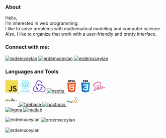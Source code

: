 <h3 align="left">About</h3>
<p>Hello,<br/>
I’m interested in web programming.<br/>
I like to solve problems with mathematical modeling and computer science.<br/>
Also, I like to organize that work with a user-friendly and pretty interface.</p>

<h3 align="left">Connect with me:</h3>
<p align="left">
<a href="https://linkedin.com/in/erdemceylan" target="blank"><img align="center" src="https://raw.githubusercontent.com/rahuldkjain/github-profile-readme-generator/master/src/images/icons/Social/linked-in-alt.svg" alt="erdemceylan" height="30" width="40" /></a>
<a href="https://instagram.com/erdemxceylan" target="blank"><img align="center" src="https://raw.githubusercontent.com/rahuldkjain/github-profile-readme-generator/master/src/images/icons/Social/instagram.svg" alt="erdemxceylan" height="30" width="40" /></a>
<a href="https://www.hackerrank.com/erdemxceylan" target="blank"><img align="center" src="https://raw.githubusercontent.com/rahuldkjain/github-profile-readme-generator/master/src/images/icons/Social/hackerrank.svg" alt="erdemxceylan" height="30" width="40" /></a>
</p>

<h3 align="left">Languages and Tools</h3>
         <p align="left">
            <a href="https://developer.mozilla.org/en-US/docs/Web/JavaScript" target="_blank" rel="noreferrer">
               <img src="https://raw.githubusercontent.com/devicons/devicon/master/icons/javascript/javascript-original.svg" alt="javascript" width="40" height="40" />
            </a>
            <a href="https://reactjs.org/" target="_blank" rel="noreferrer">
               <img src="https://raw.githubusercontent.com/devicons/devicon/master/icons/react/react-original-wordmark.svg" alt="react" width="40" height="40" />
            </a>
            <a href="https://redux.js.org" target="_blank" rel="noreferrer">
               <img src="https://raw.githubusercontent.com/devicons/devicon/master/icons/redux/redux-original.svg" alt="redux" width="40" height="40" />
            </a>
            <a href="https://nextjs.org/" target="_blank" rel="noreferrer">
               <img src="https://cdn.worldvectorlogo.com/logos/nextjs-2.svg" alt="nextjs" width="40" height="40" />
            </a>
            <a href="https://www.w3.org/html/" target="_blank" rel="noreferrer">
               <img src="https://raw.githubusercontent.com/devicons/devicon/master/icons/html5/html5-original-wordmark.svg" alt="html5" width="40" height="40" />
            </a>
            <a href="https://www.w3schools.com/css/" target="_blank" rel="noreferrer">
               <img src="https://raw.githubusercontent.com/devicons/devicon/master/icons/css3/css3-original-wordmark.svg" alt="css3" width="40" height="40" />
            </a>
            <a href="https://sass-lang.com" target="_blank" rel="noreferrer">
               <img src="https://raw.githubusercontent.com/devicons/devicon/master/icons/sass/sass-original.svg" alt="sass" width="40" height="40" />
            </a>
            <br/>
            <a href="https://nodejs.org" target="_blank" rel="noreferrer">
               <img src="https://raw.githubusercontent.com/devicons/devicon/master/icons/nodejs/nodejs-original-wordmark.svg" alt="nodejs" width="40" height="40" />
            </a>
            <a href="https://firebase.google.com/" target="_blank" rel="noreferrer">
               <img src="https://www.vectorlogo.zone/logos/firebase/firebase-icon.svg" alt="firebase" width="40" height="40" />
            </a>
            <a href="https://postman.com" target="_blank" rel="noreferrer">
               <img src="https://www.vectorlogo.zone/logos/getpostman/getpostman-icon.svg" alt="postman" width="40" height="40" />
            </a>
            <a href="https://www.mysql.com/" target="_blank" rel="noreferrer">
               <img src="https://raw.githubusercontent.com/devicons/devicon/master/icons/mysql/mysql-original-wordmark.svg" alt="mysql" width="40" height="40" />
            </a>
            <br/>
            <a href="https://www.figma.com/" target="_blank" rel="noreferrer">
               <img src="https://www.vectorlogo.zone/logos/figma/figma-icon.svg" alt="figma" width="40" height="40" />
            </a>
            <a href="https://www.mathworks.com/" target="_blank" rel="noreferrer">
               <img src="https://upload.wikimedia.org/wikipedia/commons/2/21/Matlab_Logo.png" alt="matlab" width="40" height="40" />
            </a>
         </p>

<p><img align="left" src="https://github-readme-stats.vercel.app/api/top-langs?username=erdemxceylan&show_icons=true&locale=en&layout=compact" alt="erdemxceylan" /></p>

<p>&nbsp;<img align="center" src="https://github-readme-stats.vercel.app/api?username=erdemxceylan&custom_title=Statistics&bg_color=45deg,red,blue&show_icons=true&locale=en" alt="erdemxceylan" /></p>

<p><img align="center" src="https://github-readme-streak-stats.herokuapp.com/?user=erdemxceylan&" alt="erdemxceylan" /></p>
